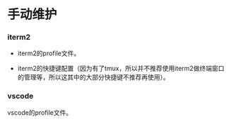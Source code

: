 # 手动维护

### iterm2

- iterm2的profile文件。

- iterm2的快捷键配置（因为有了tmux，所以并不推荐使用iterm2做终端窗口的管理等，所以这其中的大部分快捷键不推荐再使用）。

### vscode

vscode的profile文件。


